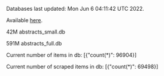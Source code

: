 Databases last updated: Mon Jun  6 04:11:42 UTC 2022. 

Available [here](https://github.com/cbeauhilton/ash-db/releases).


42M	abstracts_small.db

591M	abstracts_full.db

Current number of items in db:
[{"count(*)": 96904}]

Current number of scraped items in db:
[{"count(*)": 69498}]
